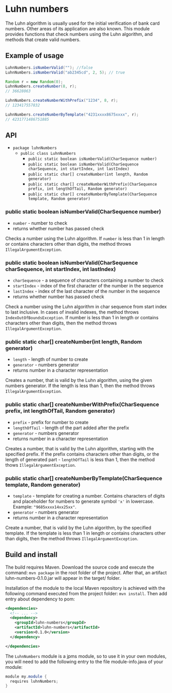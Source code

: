 ﻿# Luhn numbers

The Luhn algorithm is usually used for the initial verification of bank card numbers. Other areas of its
application are also known. This module provides functions that check numbers using the Luhn algorithm,
and methods that create valid numbers.

## Example of usage

```java
LuhnNumbers.isNumberValid(""); //false
LuhnNumbers.isNumberValid("ab2345cd", 2, 5); // true

Random r = new Random(0);
LuhnNumbers.createNumber(8, r);
// 36628063

LuhnNumbers.createNumberWithPrefix("1234", 8, r);
// 123417557832

LuhnNumbers.createNumberByTemplate("4231xxxx8675xxxx", r);
// 4231771486751885
```

## API

- `package luhnNumbers`
    - `public class LuhnNumbers`
        * `public static boolean isNumberValid(CharSequence number)`
        * `public static boolean isNumberValid(CharSequence charSequence, int startIndex, int lastIndex)`
        * `public static char[] createNumber(int length, Random generator)`
        * `public static char[] createNumberWithPrefix(CharSequence prefix, int lengthOfTail, Random generator)`
        * `public static char[] createNumberByTemplate(CharSequence template, Random generator)`

### public static boolean isNumberValid(CharSequence number)

* `number` - number to check
* returns whether number has passed check

Checks a number using the Luhn algorithm. If `number` is less than 1 in length or contains characters other than
digits, the method throws `IllegalArgumentException`.

### public static boolean isNumberValid(CharSequence charSequence, int startIndex, int lastIndex)

* `charSequence` - a sequence of characters containing a number to check
* `startIndex` - index of the first character of the number in the sequence
* `lastIndex` - index of the last character of the number in the sequence
* returns whether number has passed check

Check a number using the Luhn algorithm in char sequence from start index to last inclusive. In cases of invalid
indexes, the method throws `IndexOutOfBoundsException`. If number is less than 1 in length or contains characters
other than digits, then the method throws `IllegalArgumentException`.

### public static char[] createNumber(int length, Random generator)

* `length` - length of number to create
* `generator` - numbers generator
* returns number in a сharacter representation

Creates a number, that is valid by the Luhn algorithm, using the given numbers generator. If the length is less than 1,
then the method throws `IllegalArgumentException`.

### public static char[] createNumberWithPrefix(CharSequence prefix, int lengthOfTail, Random generator)

* `prefix` - prefix for number to create
* `lengthOfTail` - length of the part added after the prefix
* `generator` - numbers generator
* returns number in a сharacter representation

Creates a number, that is valid by the Luhn algorithm, starting with the specified prefix. If the prefix contains
characters other than digits, or the length of generated part - `lengthOfTail` is less than 1, then the method thows
`IllegalArgumentException`.

### public static char[] createNumberByTemplate(CharSequence template, Random generator)

* `template` - template for creating a number. Contains characters of digits and placeholder for numbers to generate
symbol `'x'` in lowercase. Example: `"9685xxxx14xx25xx"`.
* `generator` - numbers generator
* returns number in a сharacter representation

Create a number, that is valid by the Luhn algorithm, by the specified template. If the template is less than 1 in
length or contains characters other than digits, then the method throws `IllegalArgumentException`.

## Build and install

The build requires Maven. Download the source code and execute the command: `mvn package` in the root folder of
the project. After that, an artifact luhn-numbers-0.1.0.jar will appear in the target/ folder.

Installation of the module to the local Maven repository is achieved with the following command executed from
the project folder: `mvn install`. Then add entry about dependency to pom:

```xml
<dependencies>
  <!-- ... -->
  <dependency>
    <groupId>luhn-numbers</groupId>
    <artifactId>luhn-numbers</artifactId>
    <version>0.1.0</version>
  </dependency>

</dependencies>
```

The `LuhnNumbers` module is a jpms module, so to use it in your own modules, you will need to add the following
entry to the file module-info.java of your module:

```java
module my.module {
  requires luhnNumbers;
}
```
